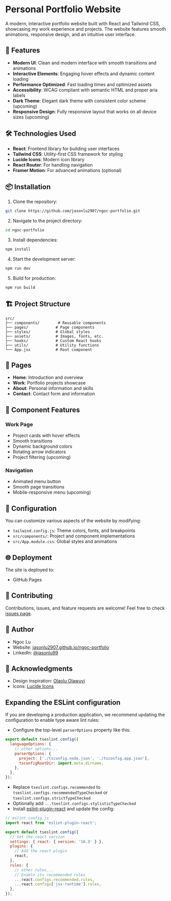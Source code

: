 # Personal Portfolio Website

A modern, interactive portfolio website built with React and Tailwind CSS, showcasing my work experience and projects. The website features smooth animations, responsive design, and an intuitive user interface.

## 🚀 Features

- **Modern UI**: Clean and modern interface with smooth transitions and animations
- **Interactive Elements**: Engaging hover effects and dynamic content loading
- **Performance Optimized**: Fast loading times and optimized assets
- **Accessibility**: WCAG compliant with semantic HTML and proper aria labels
- **Dark Theme**: Elegant dark theme with consistent color scheme (upcoming)
- **Responsive Design**: Fully responsive layout that works on all device sizes (upcoming)

## 🛠️ Technologies Used

- **React**: Frontend library for building user interfaces
- **Tailwind CSS**: Utility-first CSS framework for styling
- **Lucide Icons**: Modern icon library
- **React Router**: For handling navigation
- **Framer Motion**: For advanced animations (optional)

## 📦 Installation

1. Clone the repository:

```bash
git clone https://github.com/jasonlu2907/ngoc-portfolio.git
```

2. Navigate to the project directory:

```bash
cd ngoc-portfolio
```

3. Install dependencies:

```bash
npm install
```

4. Start the development server:

```bash
npm run dev
```

5. Build for production:

```bash
npm run build
```

## 🏗️ Project Structure

```
src/
├── components/        # Reusable components
├── pages/            # Page components
├── styles/           # Global styles
├── assets/           # Images, fonts, etc.
├── hooks/            # Custom React hooks
├── utils/            # Utility functions
└── App.jsx           # Root component
```

## 📱 Pages

- **Home**: Introduction and overview
- **Work**: Portfolio projects showcase
- **About**: Personal information and skills
- **Contact**: Contact form and information

## 🎨 Component Features

### Work Page

- Project cards with hover effects
- Smooth transitions
- Dynamic background colors
- Rotating arrow indicators
- Project filtering (upcoming)

### Navigation

- Animated menu button
- Smooth page transitions
- Mobile-responsive menu (upcoming)

## 🔧 Configuration

You can customize various aspects of the website by modifying:

- `tailwind.config.js`: Theme colors, fonts, and breakpoints
- `src/components/`: Project and component implementations
- `src/App.module.css`: Global styles and animations

## 🌐 Deployment

The site is deployed to:

- GitHub Pages

## 🤝 Contributing

Contributions, issues, and feature requests are welcome! Feel free to check [issues page](https://github.com/yourusername/portfolio/issues).

## 👤 Author

- Ngoc Lu
- Website: [jasonlu2907.github.io/ngoc-portfolio](https://jasonlu2907.github.io/ngoc-portfolio)
- LinkedIn: [@jasonlu99](https://www.linkedin.com/in/jasonlu99/)

## 🙏 Acknowledgments

- Design inspiration: [Olaolu Olawuyi](https://olaolu.dev)
- Icons: [Lucide Icons](https://lucide.dev)

## Expanding the ESLint configuration

If you are developing a production application, we recommend updating the configuration to enable type aware lint rules:

- Configure the top-level `parserOptions` property like this:

```js
export default tseslint.config({
  languageOptions: {
    // other options...
    parserOptions: {
      project: ['./tsconfig.node.json', './tsconfig.app.json'],
      tsconfigRootDir: import.meta.dirname,
    },
  },
});
```

- Replace `tseslint.configs.recommended` to `tseslint.configs.recommendedTypeChecked` or `tseslint.configs.strictTypeChecked`
- Optionally add `...tseslint.configs.stylisticTypeChecked`
- Install [eslint-plugin-react](https://github.com/jsx-eslint/eslint-plugin-react) and update the config:

```js
// eslint.config.js
import react from 'eslint-plugin-react';

export default tseslint.config({
  // Set the react version
  settings: { react: { version: '18.3' } },
  plugins: {
    // Add the react plugin
    react,
  },
  rules: {
    // other rules...
    // Enable its recommended rules
    ...react.configs.recommended.rules,
    ...react.configs['jsx-runtime'].rules,
  },
});
```
